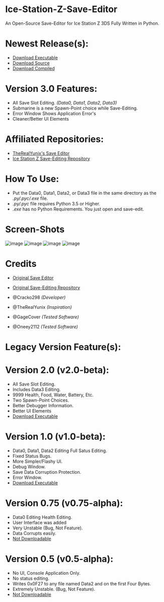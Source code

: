 # Ice-Station-Z-Save-Editor
An Open-Source Save-Editor for Ice Station Z 3DS Fully Written in Python.
# Newest Release(s):
- [Download Executable](https://github.com/Cracko298/Ice-Station-Z-Save-Editor/files/8273871/Ice.Station.Z.Save.Editor.V3.zip)
- [Download Source](https://github.com/Cracko298/Ice-Station-Z-Save-Editor/files/8273866/Script.v3.zip)
- [Download Compiled](https://github.com/Cracko298/Ice-Station-Z-Save-Editor/files/8273861/Compiled.Script.v3.zip)

# Version 3.0 Features:
- All Save Slot Editing. *(Data0, Data1, Data2, Data3)*
- Submarine is a new Spawn-Point choice while Save-Editing.
- Error Window Shows Application Error's
- Cleaner/Better UI Elements

# Affiliated Repositories:
- [TheRealYunix's Save Editor](https://github.com/TheRealYunix/Ice-Station-Z-Save-Editor)
- [Ice Station Z Save-Editing Repository](https://github.com/Cracko298/Ice-Station-Z-Save-Editing)

# How To Use:
- Put the Data0, Data1, Data2, or Data3 file in the same directory as the *.py/.pyc/.exe* file.
- *.py/.pyc* file requires Python 3.5 or Higher.
- *.exe* has no Python Requirements. You just open and save-edit.

# Screen-Shots
![image](https://user-images.githubusercontent.com/78656905/158076049-73e17b55-509b-42d7-bfbf-15cac55e14da.png)
![image](https://user-images.githubusercontent.com/78656905/158076096-6a93a30e-65b0-4bc1-9e9e-abeb44fa764e.png)
![image](https://user-images.githubusercontent.com/78656905/158076118-b9620cf7-3001-4250-ad95-4e6fdb3af343.png)
![image](https://user-images.githubusercontent.com/78656905/158076238-4f7ab030-9059-4b09-885f-84842987709b.png)



# Credits
- [Original Save Editor](https://github.com/TheRealYunix/Ice-Station-Z-Save-Editor)
- [Original Save-Editing Repository](https://github.com/Cracko298/Ice-Station-Z-Save-Editing)

- @Cracko298        *(Developer)*
- @TheRealYunix     *(Inspiration)*
- @GageCover        *(Tested Software)*
- @Oneey2112        *(Tested Software)*

# Legacy Version Feature(s):

# Version 2.0 (v2.0-beta):
- All Save Slot Editing.
- Includes Data3 Editing.
- 9999 Health, Food, Water, Battery, Etc.
- Two Spawn-Point Choices.
- Better Debugger Information.
- Better UI Elements
- [Download Executable](https://github.com/Cracko298/Ice-Station-Z-Save-Editor/blob/main/Versions/Ice%20Station%20Z%20Save%20Editor%20V2.zip?raw=true)

# Version 1.0 (v1.0-beta):
- Data0, Data1, Data2 Editing Full Satus Editing.
- Fixed Status Bugs.
- More Simpler/Flashy UI.
- Debug Window.
- Save Data Corruption Protection.
- Error Window.
- [Download Executable](https://github.com/Cracko298/Ice-Station-Z-Save-Editor/blob/main/Versions/Ice%20Station%20Z%20Save%20Editor%20v1.zip?raw=true)

# Version 0.75 (v0.75-alpha):
- Data0 Editing Health Editing.
- User Interface was added
- Very Unstable (Bug, Not Feature).
- Data Corrupts easily.
- [Not Downloadable](https://cracko298.xyz/ErrorDwnl.html)

# Version 0.5 (v0.5-alpha):
- No UI, Console Application Only.
- No status editing.
- Writes 0x0F27 to any file named Data2 and on the first Four Bytes.
- Extremely Unstable. (Bug, Not Feature).
- [Not Downloadable](https://cracko298.xyz/ErrorDwnl.html)
